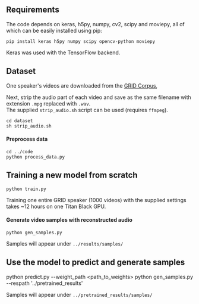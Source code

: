 ## Requirements
The code depends on keras, h5py, numpy, cv2, scipy and moviepy, all of which can be easily installed using pip:
```shell
pip install keras h5py numpy scipy opencv-python moviepy
```  
Keras was used with the TensorFlow backend. 

## Dataset
One speaker's videos are downloaded from the [GRID Corpus](http://spandh.dcs.shef.ac.uk/gridcorpus/),

Next, strip the audio part of each video and save as the same filename with extension `.mpg` replaced with `.wav`.  
The supplied `strip_audio.sh` script can be used (requires `ffmpeg`).
```shell
cd dataset
sh strip_audio.sh
```


#### Preprocess data
```shell
cd ../code
python process_data.py
```

## Training a new model from scratch
```shell
python train.py
```
Training one entire GRID speaker (1000 videos) with the supplied settings takes ~12 hours on one Titan Black GPU.

#### Generate video samples with reconstructed audio
```shell
python gen_samples.py
```
Samples will appear under `../results/samples/`

## Use the model to predict and generate samples
python predict.py --weight_path <path_to_weights>
python gen_samples.py --respath '../pretrained_results'

Samples will appear under `../pretrained_results/samples/`


